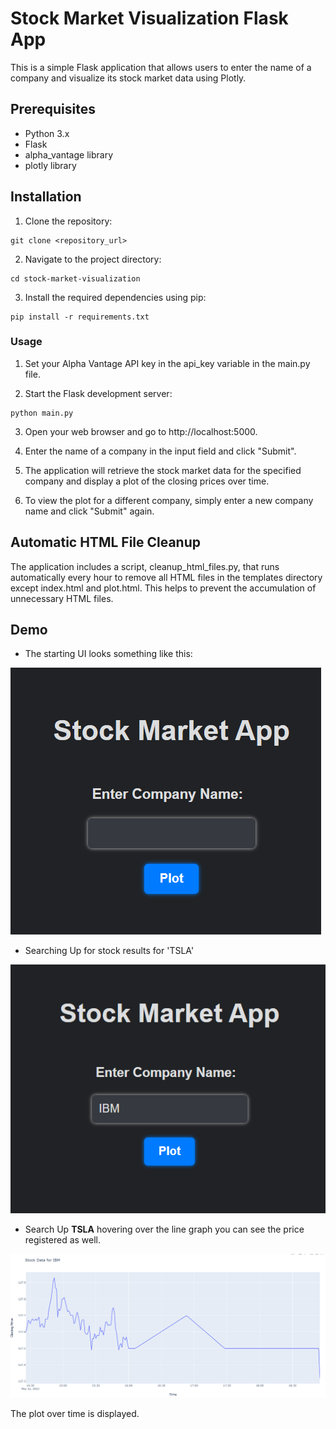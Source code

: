 # Stock Market Visualization Flask App
This is a simple Flask application that allows users to enter the name of a company and visualize its stock market data using Plotly.

## Prerequisites
* Python 3.x
* Flask
* alpha_vantage library
* plotly library
## Installation
1. Clone the repository:

```
git clone <repository_url>
```
2. Navigate to the project directory:

```
cd stock-market-visualization
```
3. Install the required dependencies using pip:

```
pip install -r requirements.txt
```
### Usage
1. Set your Alpha Vantage API key in the api_key variable in the main.py file.

2. Start the Flask development server:

```
python main.py
```
3. Open your web browser and go to http://localhost:5000.

4. Enter the name of a company in the input field and click "Submit".

5. The application will retrieve the stock market data for the specified company and display a plot of the closing prices over time.

6. To view the plot for a different company, simply enter a new company name and click "Submit" again.

## Automatic HTML File Cleanup
The application includes a script, cleanup_html_files.py, that runs automatically every hour to remove all HTML files in the templates directory except index.html and plot.html. This helps to prevent the accumulation of unnecessary HTML files.

## Demo

* The starting UI looks something like this:

![img_2.png](img_2.png)

* Searching Up for stock results for 'TSLA'

![img_1.png](img_1.png)

* Search Up **TSLA** hovering over the line graph you can see the price registered as well.

![img.png](img.png)

The plot over time is displayed.



